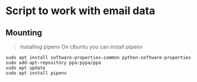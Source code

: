 # Script to work with email data

## Mounting
> Installing pipenv
On Ubuntu you can install pipenv

    sudo apt install software-properties-common python-software-properties
    sudo add-apt-repository ppa:pypa/ppa
    sudo apt update
    sudo apt install pipenv